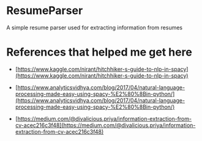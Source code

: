 # ResumeParser
A simple resume parser used for extracting information from resumes

# References that helped me get here

- [https://www.kaggle.com/nirant/hitchhiker-s-guide-to-nlp-in-spacy](https://www.kaggle.com/nirant/hitchhiker-s-guide-to-nlp-in-spacy)

- [https://www.analyticsvidhya.com/blog/2017/04/natural-language-processing-made-easy-using-spacy-%E2%80%8Bin-python/](https://www.analyticsvidhya.com/blog/2017/04/natural-language-processing-made-easy-using-spacy-%E2%80%8Bin-python/)

- [https://medium.com/@divalicious.priya/information-extraction-from-cv-acec216c3f48](https://medium.com/@divalicious.priya/information-extraction-from-cv-acec216c3f48)